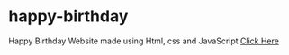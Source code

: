 # happy-birthday
Happy Birthday Website made using Html, css and JavaScript
<a href="https://reysac.github.io" target="blank">Click Here</a>
